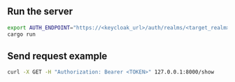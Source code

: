 ## Run the server
```sh
export AUTH_ENDPOINT="https://<keycloak_url>/auth/realms/<target_realm>/protocol/openid-connect/userinfo"
cargo run
```

## Send request example
```sh
curl -X GET -H "Authorization: Bearer <TOKEN>" 127.0.0.1:8000/show
```
